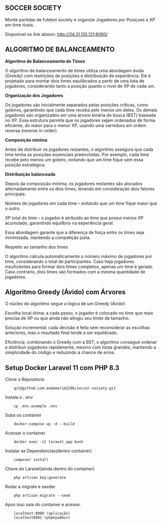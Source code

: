 SOCCER SOCIETY
---------------------------        
Monte partidas de futebol society e organize Jogadores por Posiçoes e XP em time rivais.

Disponivel no link abaixo:
http://34.31.155.121:8080/

ALGORITMO DE BALANCEAMENTO
----------------------------------------
**Algoritmo de Balanceamento de Times**

O algoritmo de balanceamento de times utiliza uma abordagem ávida (Greedy) com restrições de posições e distribuição de experiência. Ele é projetado para montar dois times equilibrados a partir de uma lista de jogadores, considerando tanto a posição quanto o nível de XP de cada um.

**Organização dos Jogadores**

Os jogadores são inicialmente separados pelas posições críticas, como goleiros, garantindo que cada time receba pelo menos um deles. Os demais jogadores são organizados em uma árvore binária de busca (BST) baseada no XP. Essa estrutura permite que os jogadores sejam ordenados de forma eficiente, do maior para o menor XP, usando uma varredura em ordem reversa (reverse in-order).

**Composição mínima**

Antes de distribuir os jogadores restantes, o algoritmo assegura que cada time tenha as posições essenciais preenchidas. Por exemplo, cada time recebe pelo menos um goleiro, evitando que um time fique sem essa posição estratégica.

**Distribuição balanceada**

Depois da composição mínima, os jogadores restantes são alocados alternadamente entre os dois times, levando em consideração dois fatores principais:

Número de jogadores em cada time – evitando que um time fique maior que o outro.

XP total do time – o jogador é atribuído ao time que possui menos XP acumulado, garantindo equilíbrio na experiência geral.

Essa abordagem garante que a diferença de força entre os times seja minimizada, mantendo a competição justa.

Respeito ao tamanho dos times

O algoritmo calcula automaticamente o número máximo de jogadores por time, considerando o total de participantes. Caso haja jogadores insuficientes para formar dois times completos, apenas um time é gerado. Caso contrário, dois times são formados com a mesma quantidade de jogadores.

Algoritmo Greedy (Ávido) com Árvores
--------------------------------------------------------------

O núcleo do algoritmo segue a lógica de um Greedy (Ávido):

Escolha local ótima: a cada passo, o jogador é colocado no time que mais precisa de XP ou que ainda não atingiu seu limite de tamanho.

Solução incremental: cada decisão é feita sem reconsiderar as escolhas anteriores, mas o resultado final tende a ser equilibrado.

Eficiência: combinando o Greedy com a BST, o algoritmo consegue ordenar e distribuir jogadores rapidamente, mesmo com listas grandes, mantendo a simplicidade do código e reduzindo a chance de erros.

Setup Docker Laravel 11 com PHP 8.3
------------------------------------------------------------
Clone o Repositorio

        git@github.com:andamorim2206/soccer-society.git
Instala o . env

        cp .env.example .env
Suba os container

        docker-compose up -d --build
Acessar o container

        docker exec -it laravel_app bash
Instalar as Dependencias(dentro container)

        composer install

Chave do Laravel(ainda dentro do container)

        php artisan key:generate
Rodar a migrate e seeder

        php artisan migrate --seed

Apos isso saia do container e acesse:

        localhost:8080 (aplicação)
        localhost8081 (phpmyadmin)



